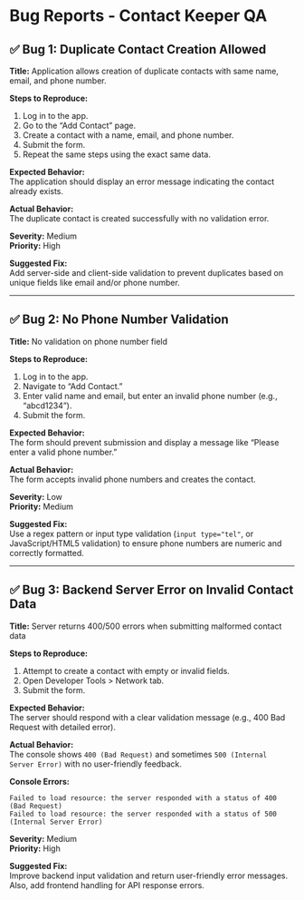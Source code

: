 
# Bug Reports - Contact Keeper QA

## ✅ Bug 1: Duplicate Contact Creation Allowed

**Title:** Application allows creation of duplicate contacts with same name, email, and phone number.

**Steps to Reproduce:**
1. Log in to the app.
2. Go to the “Add Contact” page.
3. Create a contact with a name, email, and phone number.
4. Submit the form.
5. Repeat the same steps using the exact same data.

**Expected Behavior:**  
The application should display an error message indicating the contact already exists.

**Actual Behavior:**  
The duplicate contact is created successfully with no validation error.

**Severity:** Medium  
**Priority:** High

**Suggested Fix:**  
Add server-side and client-side validation to prevent duplicates based on unique fields like email and/or phone number.

---

## ✅ Bug 2: No Phone Number Validation

**Title:** No validation on phone number field

**Steps to Reproduce:**
1. Log in to the app.
2. Navigate to “Add Contact.”
3. Enter valid name and email, but enter an invalid phone number (e.g., “abcd1234”).
4. Submit the form.

**Expected Behavior:**  
The form should prevent submission and display a message like “Please enter a valid phone number.”

**Actual Behavior:**  
The form accepts invalid phone numbers and creates the contact.

**Severity:** Low  
**Priority:** Medium

**Suggested Fix:**  
Use a regex pattern or input type validation (`input type="tel"`, or JavaScript/HTML5 validation) to ensure phone numbers are numeric and correctly formatted.

---

## ✅ Bug 3: Backend Server Error on Invalid Contact Data

**Title:** Server returns 400/500 errors when submitting malformed contact data

**Steps to Reproduce:**
1. Attempt to create a contact with empty or invalid fields.
2. Open Developer Tools > Network tab.
3. Submit the form.

**Expected Behavior:**  
The server should respond with a clear validation message (e.g., 400 Bad Request with detailed error).

**Actual Behavior:**  
The console shows `400 (Bad Request)` and sometimes `500 (Internal Server Error)` with no user-friendly feedback.

**Console Errors:**
```
Failed to load resource: the server responded with a status of 400 (Bad Request)
Failed to load resource: the server responded with a status of 500 (Internal Server Error)
```

**Severity:** Medium  
**Priority:** High

**Suggested Fix:**  
Improve backend input validation and return user-friendly error messages. Also, add frontend handling for API response errors.
